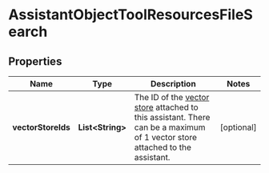 

# AssistantObjectToolResourcesFileSearch


## Properties

| Name | Type | Description | Notes |
|------------ | ------------- | ------------- | -------------|
|**vectorStoreIds** | **List&lt;String&gt;** | The ID of the [vector store](/docs/api-reference/vector-stores/object) attached to this assistant. There can be a maximum of 1 vector store attached to the assistant.  |  [optional] |



